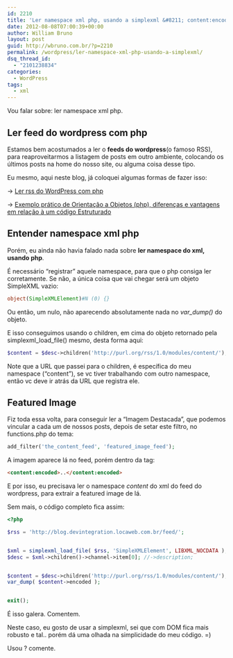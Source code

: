 ```yaml
---
id: 2210
title: 'Ler namespace xml php, usando a simplexml &#8211; content:encoded &#8211; feed WordPress'
date: 2012-08-08T07:00:39+00:00
author: William Bruno
layout: post
guid: http://wbruno.com.br/?p=2210
permalink: /wordpress/ler-namespace-xml-php-usando-a-simplexml/
dsq_thread_id:
  - "2101238834"
categories:
  - WordPress
tags:
  - xml
---
```

Vou falar sobre: ler namespace xml php.

## Ler feed do wordpress com php

Estamos bem acostumados a ler o **feeds do wordpress**(o famoso RSS), para reaproveitarmos a listagem de posts em outro ambiente, colocando os últimos posts na home do nosso site, ou alguma coisa desse tipo.

<!--more-->



Eu mesmo, aqui neste blog, já coloquei algumas formas de fazer isso:

-> [Ler rss do WordPress com php](http://wbruno.com.br/2011/06/01/ler-rss-wordpress-php/ "Ler rss do WordPress com php")

-> [Exemplo prático de Orientação a Objetos (php), diferenças e vantagens em relação à um código Estruturado](http://wbruno.com.br/2012/05/08/exemplo-pratico-de-orientacao-objetos-php-diferencas-vantagens-em-relacao-a-um-codigo-estruturado/ "Exemplo prático de Orientação a Objetos (php), diferenças e vantagens em relação à um código Estruturado")

## Entender namespace xml php

Porém, eu ainda não havia falado nada sobre **ler namespace do xml, usando php**.

É necessário &#8220;registrar&#8221; aquele namespace, para que o php consiga ler corretamente. Se não, a única coisa que vai chegar será um objeto SimpleXML vazio:

``` php
object(SimpleXMLElement)#N (0) {}
```

Ou então, um nulo, não aparecendo absolutamente nada no <var>var_dump()</var> do objeto.

E isso conseguimos usando o children, em cima do objeto retornado pela simplexml\_load\_file() mesmo, desta forma aqui:

``` php
$content = $desc->children('http://purl.org/rss/1.0/modules/content/');
```

Note que a URL que passei para o children, é específica do meu namespace (&#8220;content&#8221;), se vc tiver trabalhando com outro namespace, então vc deve ir atrás da URL que registra ele.

## Featured Image

Fiz toda essa volta, para conseguir ler a &#8220;Imagem Destacada&#8221;, que podemos vincular a cada um de nossos posts, depois de setar este filtro, no functions.php do tema:

``` php
add_filter('the_content_feed', 'featured_image_feed');
```

A imagem aparece lá no feed, porém dentro da tag:

``` html
<content:encoded>..</content:encoded>
```
E por isso, eu precisava ler o namespace <var>content</var> do xml do feed do wordpress, para extrair a featured image de lá.

Sem mais, o código completo fica assim:

``` php
<?php

$rss = 'http://blog.devintegration.locaweb.com.br/feed/';


$xml = simplexml_load_file( $rss, 'SimpleXMLElement', LIBXML_NOCDATA );
$desc = $xml->children()->channel->item[0]; //->description;


$content = $desc->children('http://purl.org/rss/1.0/modules/content/');
var_dump( $content->encoded );


exit();
```

É isso galera. Comentem.

Neste caso, eu gosto de usar a simplexml, sei que com DOM fica mais robusto e tal.. porém dá uma olhada na simplicidade do meu código. =)

Usou ? comente.
